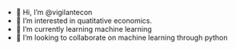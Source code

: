 - 👋 Hi, I’m @vigilantecon
- 👀 I’m interested in quatitative economics.
- 🌱 I’m currently learning machine learning
- 💞️ I’m looking to collaborate on machine learning through python

<!---
vigilantecon/vigilantecon is a ✨ special ✨ repository because its `README.md` (this file) appears on your GitHub profile.
You can click the Preview link to take a look at your changes.
--->

